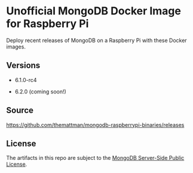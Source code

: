 # Unofficial MongoDB Docker Image for Raspberry Pi

Deploy recent releases of MongoDB on a Raspberry Pi with these Docker images.

## Versions

- 6.1.0-rc4

- 6.2.0 (coming soon!)

## Source

https://github.com/themattman/mongodb-raspberrypi-binaries/releases


## License

The artifacts in this repo are subject to the [MongoDB Server-Side Public License](https://github.com/mongodb/mongo/blob/r6.1.0-rc4/LICENSE-Community.txt).
